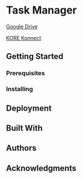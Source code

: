 # Task Manager

[Google Drive](https://drive.google.com/open?id=152iXPBzXkmBrEiGeA1CxkhKxQQXTxXR6)

[KORE Konnect](https://www.youtube.com/watch?v=vPWPcgDwbaA)

## Getting Started

### Prerequisites

### Installing

## Deployment

## Built With

## Authors

## Acknowledgments

